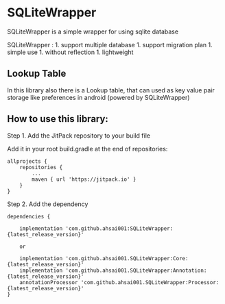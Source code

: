 # SQLiteWrapper
SQLiteWrapper is a simple wrapper for using sqlite database

SQLiteWrapper : 
	1. support multiple database
	1. support migration plan
	1. simple use
	1. without reflection
	1. lightweight
 
## Lookup Table
In this library also there is a Lookup table, that can used as key value pair storage like preferences in android (powered by SQLiteWrapper)
    
    
## How to use this library:

Step 1. Add the JitPack repository to your build file

Add it in your root build.gradle at the end of repositories:

	allprojects {
		repositories {
			...
			maven { url 'https://jitpack.io' }
		}
	}

Step 2. Add the dependency

	dependencies {
	
		implementation 'com.github.ahsai001:SQLiteWrapper:{latest_release_version}'
		
		or 
		
		implementation 'com.github.ahsai001.SQLiteWrapper:Core:{latest_release_version}'
    	implementation 'com.github.ahsai001.SQLiteWrapper:Annotation:{latest_release_version}'
    	annotationProcessor 'com.github.ahsai001.SQLiteWrapper:Processor:{latest_release_version}'
	}
